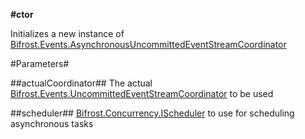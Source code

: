 **#ctor**

Initializes a new instance of [Bifrost.Events.AsynchronousUncommittedEventStreamCoordinator](Bifrost.Events.AsynchronousUncommittedEventStreamCoordinator)

#Parameters#


##actualCoordinator##
The actual [Bifrost.Events.UncommittedEventStreamCoordinator](Bifrost.Events.UncommittedEventStreamCoordinator) to be used

##scheduler##
[Bifrost.Concurrency.IScheduler](Bifrost.Concurrency.IScheduler) to use for scheduling asynchronous tasks
